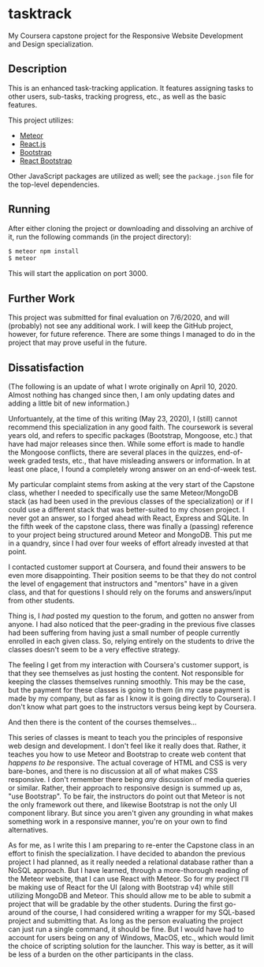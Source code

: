 # tasktrack

My Coursera capstone project for the Responsive Website Development and Design
specialization.

## Description

This is an enhanced task-tracking application. It features assigning tasks to
other users, sub-tasks, tracking progress, etc., as well as the basic features.

This project utilizes:

* [Meteor](https://www.meteor.com/)
* [React.js](https://reactjs.org/)
* [Bootstrap](https://getbootstrap.com/)
* [React Bootstrap](https://react-bootstrap.github.io/)

Other JavaScript packages are utilized as well; see the `package.json` file
for the top-level dependencies.

## Running

After either cloning the project or downloading and dissolving an archive of
it, run the following commands (in the project directory):

```bash
$ meteor npm install
$ meteor
```

This will start the application on port 3000.

## Further Work

This project was submitted for final evaluation on 7/6/2020, and will
(probably) not see any additional work. I will keep the GitHub project,
however, for future reference. There are some things I managed to do in the
project that may prove useful in the future.

## Dissatisfaction

(The following is an update of what I wrote originally on April 10, 2020.
Almost nothing has changed since then, I am only updating dates and adding a
little bit of new information.)

Unfortuantely, at the time of this writing (May 23, 2020), I (still) cannot
recommend this specialization in any good faith. The coursework is several
years old, and refers to specific packages (Bootstrap, Mongoose, etc.) that
have had major releases since then. While some effort is made to handle the
Mongoose conflicts, there are several places in the quizzes, end-of-week
graded tests, etc., that have misleading answers or information. In at least
one place, I found a completely wrong answer on an end-of-week test.

My particular complaint stems from asking at the very start of the Capstone
class, whether I needed to specifically use the same Meteor/MongoDB stack
(as had been used in the previous classes of the specialization) or if I could
use a different stack that was better-suited to my chosen project. I never got
an answer, so I forged ahead with React, Express and SQLite. In the fifth week
of the capstone class, there was finally a (passing) reference to your project
being structured around Meteor and MongoDB. This put me in a quandry, since I
had over four weeks of effort already invested at that point.

I contacted customer support at Coursera, and found their answers to be even
more disappointing. Their position seems to be that they do not control the
level of engagement that instructors and "mentors" have in a given class, and
that for questions I should rely on the forums and answers/input from other
students.

Thing is, I _had_ posted my question to the forum, and gotten no answer from
anyone. I had also noticed that the peer-grading in the previous five classes
had been suffering from having just a small number of people currently enrolled
in each given class. So, relying entirely on the students to drive the classes
doesn't seem to be a very effective strategy.

The feeling I get from my interaction with Coursera's customer support, is that
they see themselves as just hosting the content. Not responsible for keeping
the classes themselves running smoothly. This may be the case, but the payment
for these classes is going to them (in my case payment is made by my company,
but as far as I know it is going directly to Coursera). I don't know what part
goes to the instructors versus being kept by Coursera.

And then there is the content of the courses themselves...

This series of classes is meant to teach you the principles of responsive web
design and development. I don't feel like it really does that. Rather, it
teaches you how to use Meteor and Bootstrap to create web content that
_happens to be_ responsive. The actual coverage of HTML and CSS is very
bare-bones, and there is no discussion at all of what makes CSS responsive.
I don't remember there being _any_ discussion of media queries or similar.
Rather, their approach to responsive design is summed up as, "use Bootstrap".
To be fair, the instructors do point out that Meteor is not the only framework
out there, and likewise Bootstrap is not the only UI component library. But
since you aren't given any grounding in what makes something work in a
responsive manner, you're on your own to find alternatives.

As for me, as I write this I am preparing to re-enter the Capstone class in an
effort to finish the specialization. I have decided to abandon the previous
project I had planned, as it really needed a relational database rather than a
NoSQL approach. But I have learned, through a more-thorough reading of the
Meteor website, that I can use React with Meteor. So for my project I'll be
making use of React for the UI (along with Bootstrap v4) while still utilizing
MongoDB and Meteor. This should allow me to be able to submit a project that
will be gradable by the other students. During the first go-around of the
course, I had considered writing a wrapper for my SQL-based project and
submitting that. As long as the person evaluating the project can just run a
single command, it should be fine. But I would have had to account for users
being on any of Windows, MacOS, etc., which would limit the choice of
scripting solution for the launcher. This way is better, as it will be less of
a burden on the other participants in the class.
